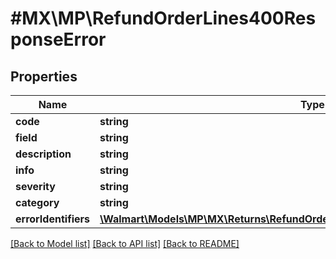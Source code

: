 # #MX\MP\RefundOrderLines400ResponseError

## Properties

Name | Type | Description | Notes
------------ | ------------- | ------------- | -------------
**code** | **string** |  | [optional]
**field** | **string** |  | [optional]
**description** | **string** |  | [optional]
**info** | **string** |  | [optional]
**severity** | **string** |  | [optional]
**category** | **string** |  | [optional]
**errorIdentifiers** | [**\Walmart\Models\MP\MX\Returns\RefundOrderLines400ResponseErrorErrorIdentifiers**](RefundOrderLines400ResponseErrorErrorIdentifiers.md) |  | [optional]


[[Back to Model list]](../) [[Back to API list]](../../Api/MX/MP) [[Back to README]](../../README.md)
